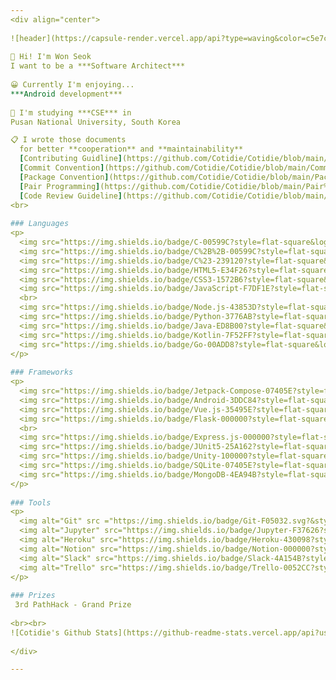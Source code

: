 ```yaml
---
<div align="center">
  
![header](https://capsule-render.vercel.app/api?type=waving&color=c5e7cd&height=250&section=header&text=Cotidie&fontSize=90&animation=fadeIn&fontAlignY=38&desc=Won%20Seok,%20CSE%20Undergraduate&descAlignY=60&descAlign=62)
  
👋 Hi! I'm Won Seok  
I want to be a ***Software Architect***
  
😀 Currently I'm enjoying...  
***Android development***
  
📖 I'm studying ***CSE*** in  
Pusan National University, South Korea

📋 I wrote those documents  
  for better **cooperation** and **maintainability**  
  [Contributing Guidline](https://github.com/Cotidie/Cotidie/blob/main/CONTRIBUTING.md) <br>
  [Commit Convention](https://github.com/Cotidie/Cotidie/blob/main/Commit%20Convention.md) <br>
  [Package Convention](https://github.com/Cotidie/Cotidie/blob/main/Package%20Convention.md) <br>
  [Pair Programming](https://github.com/Cotidie/Cotidie/blob/main/Pair%20Programming.md) <br>
  [Code Review Guideline](https://github.com/Cotidie/Cotidie/blob/main/Code%20Review%20Guide.md)
<br>
  
### Languages
<p>
  <img src="https://img.shields.io/badge/C-00599C?style=flat-square&logo=c&logoColor=white"/>
  <img src="https://img.shields.io/badge/C%2B%2B-00599C?style=flat-square&logo=c%2B%2B&logoColor=white"/>
  <img src="https://img.shields.io/badge/C%23-239120?style=flat-square&logo=c-sharp&logoColor=white"/>
  <img src="https://img.shields.io/badge/HTML5-E34F26?style=flat-square&logo=html5&logoColor=white"/>
  <img src="https://img.shields.io/badge/CSS3-1572B6?style=flat-square&logo=css3&logoColor=white"/>
  <img src="https://img.shields.io/badge/JavaScript-F7DF1E?style=flat-square&logo=javascript&logoColor=black"/>
  <br>
  <img src="https://img.shields.io/badge/Node.js-43853D?style=flat-square&logo=node.js&logoColor=white"/>
  <img src="https://img.shields.io/badge/Python-3776AB?style=flat-square&logo=python&logoColor=white"/>
  <img src="https://img.shields.io/badge/Java-ED8B00?style=flat-square&logo=java&logoColor=white"/>
  <img src="https://img.shields.io/badge/Kotlin-7F52FF?style=flat-square&logo=Kotlin&logoColor=white"/> 
  <img src="https://img.shields.io/badge/Go-00ADD8?style=flat-square&logo=Go&logoColor=black"/>
</p>
  
### Frameworks
<p>
  <img src="https://img.shields.io/badge/Jetpack-Compose-07405E?style=flat-square&color=4285F4&logo=Jetpack+Compose&logoColor=white"/>
  <img src="https://img.shields.io/badge/Android-3DDC84?style=flat-square&logo=android&logoColor=white"/>
  <img src="https://img.shields.io/badge/Vue.js-35495E?style=flat-square&logo=vue.js&logoColor=4FC08D"/>
  <img src="https://img.shields.io/badge/Flask-000000?style=flat-square&logo=flask&logoColor=white"/>
  <br>
  <img src="https://img.shields.io/badge/Express.js-000000?style=flat-square&logo=Express&logoColor=white"/>
  <img src="https://img.shields.io/badge/JUnit5-25A162?style=flat-square&logo=JUnit5&logoColor=white"/>
  <img src="https://img.shields.io/badge/Unity-100000?style=flat-square&logo=unity&logoColor=white"/>
  <img src="https://img.shields.io/badge/SQLite-07405E?style=flat-square&logo=sqlite&logoColor=white"/>
  <img src="https://img.shields.io/badge/MongoDB-4EA94B?style=flat-square&logo=mongodb&logoColor=white"/>
</p>
  
### Tools
<p>
  <img alt="Git" src ="https://img.shields.io/badge/Git-F05032.svg?&style=flat-square&logo=Git&logoColor=white"/>
  <img alt="Jupyter" src="https://img.shields.io/badge/Jupyter-F37626?style=flat-square&logo=Jupyter&logoColor=white" />
  <img alt="Heroku" src="https://img.shields.io/badge/Heroku-430098?style=flat-square&logo=heroku&logoColor=white" />
  <img alt="Notion" src="https://img.shields.io/badge/Notion-000000?style=flat-square&logo=Notion&logoColor=white" />
  <img alt="Slack" src="https://img.shields.io/badge/Slack-4A154B?style=flat-square&logo=Slack&logoColor=white" />
  <img alt="Trello" src="https://img.shields.io/badge/Trello-0052CC?style=flat-square&logo=Trello&logoColor=white" />
</p>
  
### Prizes
 3rd PathHack - Grand Prize
  
<br><br>
![Cotidie's Github Stats](https://github-readme-stats.vercel.app/api?username=Cotidie&show_icons=true&theme=vue)
  
</div>

---
```


<!--
![Top Langs](https://github-readme-stats.vercel.app/api/top-langs/?username=Cotidie&layout=Demo&theme=vue)
**Cotidie/Cotidie** is a ✨ _special_ ✨ repository because its `README.md` (this file) appears on your GitHub profile.

Here are some ideas to get you started:

- 🔭 I’m currently working on ...
- 🌱 I’m currently learning ...
- 👯 I’m looking to collaborate on ...
- 🤔 I’m looking for help with ...
- 💬 Ask me about ...
- 📫 How to reach me: ...
- 😄 Pronouns: ...
- ⚡ Fun fact: ...
-->
